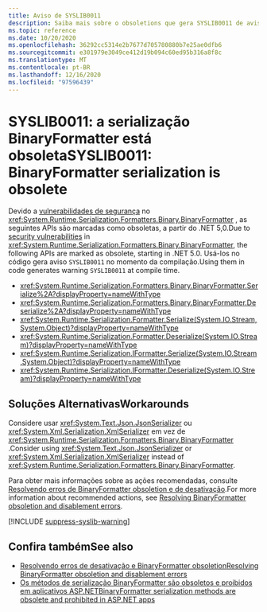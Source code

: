 ```yaml
---
title: Aviso de SYSLIB0011
description: Saiba mais sobre o obsoletions que gera SYSLIB0011 de aviso de tempo de compilação.
ms.topic: reference
ms.date: 10/20/2020
ms.openlocfilehash: 36292cc5314e2b7677d705780880b7e25ae0dfb6
ms.sourcegitcommit: e301979e3049ce412d19b094c60ed95b316a8f8c
ms.translationtype: MT
ms.contentlocale: pt-BR
ms.lasthandoff: 12/16/2020
ms.locfileid: "97596439"
---
```

# <a name="syslib0011-binaryformatter-serialization-is-obsolete"></a><span data-ttu-id="ffbf1-103">SYSLIB0011: a serialização BinaryFormatter está obsoleta</span><span class="sxs-lookup"><span data-stu-id="ffbf1-103">SYSLIB0011: BinaryFormatter serialization is obsolete</span></span>

<span data-ttu-id="ffbf1-104">Devido a [vulnerabilidades de segurança](../../../standard/serialization/binaryformatter-security-guide.md#binaryformatter-security-vulnerabilities) no <xref:System.Runtime.Serialization.Formatters.Binary.BinaryFormatter> , as seguintes APIs são marcadas como obsoletas, a partir do .NET 5,0.</span><span class="sxs-lookup"><span data-stu-id="ffbf1-104">Due to [security vulnerabilities](../../../standard/serialization/binaryformatter-security-guide.md#binaryformatter-security-vulnerabilities) in <xref:System.Runtime.Serialization.Formatters.Binary.BinaryFormatter>, the following APIs are marked as obsolete, starting in .NET 5.0.</span></span> <span data-ttu-id="ffbf1-105">Usá-los no código gera aviso `SYSLIB0011` no momento da compilação.</span><span class="sxs-lookup"><span data-stu-id="ffbf1-105">Using them in code generates warning `SYSLIB0011` at compile time.</span></span>

- <xref:System.Runtime.Serialization.Formatters.Binary.BinaryFormatter.Serialize%2A?displayProperty=nameWithType>
- <xref:System.Runtime.Serialization.Formatters.Binary.BinaryFormatter.Deserialize%2A?displayProperty=nameWithType>
- <xref:System.Runtime.Serialization.Formatter.Serialize(System.IO.Stream,System.Object)?displayProperty=nameWithType>
- <xref:System.Runtime.Serialization.Formatter.Deserialize(System.IO.Stream)?displayProperty=nameWithType>
- <xref:System.Runtime.Serialization.IFormatter.Serialize(System.IO.Stream,System.Object)?displayProperty=nameWithType>
- <xref:System.Runtime.Serialization.IFormatter.Deserialize(System.IO.Stream)?displayProperty=nameWithType>

## <a name="workarounds"></a><span data-ttu-id="ffbf1-106">Soluções Alternativas</span><span class="sxs-lookup"><span data-stu-id="ffbf1-106">Workarounds</span></span>

<span data-ttu-id="ffbf1-107">Considere usar <xref:System.Text.Json.JsonSerializer> ou <xref:System.Xml.Serialization.XmlSerializer> em vez de <xref:System.Runtime.Serialization.Formatters.Binary.BinaryFormatter> .</span><span class="sxs-lookup"><span data-stu-id="ffbf1-107">Consider using <xref:System.Text.Json.JsonSerializer> or <xref:System.Xml.Serialization.XmlSerializer> instead of <xref:System.Runtime.Serialization.Formatters.Binary.BinaryFormatter>.</span></span>

<span data-ttu-id="ffbf1-108">Para obter mais informações sobre as ações recomendadas, consulte [Resolvendo erros de BinaryFormatter obsoletion e de desativação](https://aka.ms/binaryformatter).</span><span class="sxs-lookup"><span data-stu-id="ffbf1-108">For more information about recommended actions, see [Resolving BinaryFormatter obsoletion and disablement errors](https://aka.ms/binaryformatter).</span></span>

[!INCLUDE [suppress-syslib-warning](../../../../includes/suppress-syslib-warning.md)]

## <a name="see-also"></a><span data-ttu-id="ffbf1-109">Confira também</span><span class="sxs-lookup"><span data-stu-id="ffbf1-109">See also</span></span>

- [<span data-ttu-id="ffbf1-110">Resolvendo erros de desativação e BinaryFormatter obsoletion</span><span class="sxs-lookup"><span data-stu-id="ffbf1-110">Resolving BinaryFormatter obsoletion and disablement errors</span></span>](https://aka.ms/binaryformatter)
- [<span data-ttu-id="ffbf1-111">Os métodos de serialização BinaryFormatter são obsoletos e proibidos em aplicativos ASP.NET</span><span class="sxs-lookup"><span data-stu-id="ffbf1-111">BinaryFormatter serialization methods are obsolete and prohibited in ASP.NET apps</span></span>](../core-libraries/5.0/binaryformatter-serialization-obsolete.md)
